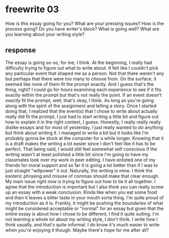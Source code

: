 # freewrite 03

How is this essay going for you? What are your pressing issues? How is the process going? Do you have writer's block? What is going well? What are you learning about your writing style?

## response

The essay is going so-so, for me, I think. At the beginning, I really had difficulty trying to figure out what to write about. It felt like I couldn't pick any particular event that shaped me as a person. Not that there weren't any but perhaps that there were too many to choose from. On the surface, it seemed like none of them fit the prompt exactly. And I guess that's the thing, right? I could go for hours examining each experience to see if it fits exactly within the prompt but that's not really the point. If an event doesn't *exactly* fit the prompt, well, that's okay, I think. As long as you're going along with the spirit of the assignment and telling a story. Once I started doing that, I realized that the event(s) that I chose to write about actually really did fit the prompt, I just had to start writing a little bit and figure out how to explain it in the right context, I guess. Honestly, I really really really dislike essays and for most of yesterday, I just really wanted to do anything but think about writing it. I managed to write a bit but it looks like I'm probably gonna be stuck at the computer for a while longer. Knowing that it is a draft makes the writing a lot easier since I don't feel like it has to be perfect. That being said, I would still feel somewhat self conscious if the writing wasn't at least polished a little bit since I'm going to have my classmates look over my work in peer editing. I have enlisted one of my friends for moral support and so far it is going a lot better than if I was to just straight "willpower" it out. Naturally, the writing is mine. I think the esoteric phrasing and misuse of commas should make that clear enough. My main issue right now is trying to figure out how to tie it all together. I agree that the introduction is important but I also think you can really screw up an essay with a weak conclusion. Kinda like when you eat some food and then it leaves a bitter taste in your mouth sorta thing. I'm quite proud of my introduction as it is. Frankly, it might be pushing the boundaries of what might be considered acceptable or "normal" for an essay but given that the entire essay is about how I chose to be different, I find it quite suiting. I'm not learning a whole lot about my writing style, I don't think. I write how I think usually, and that's quite informal. I do know it's much easier to write when you're enjoying it though. Maybe there's hope for me after all?
